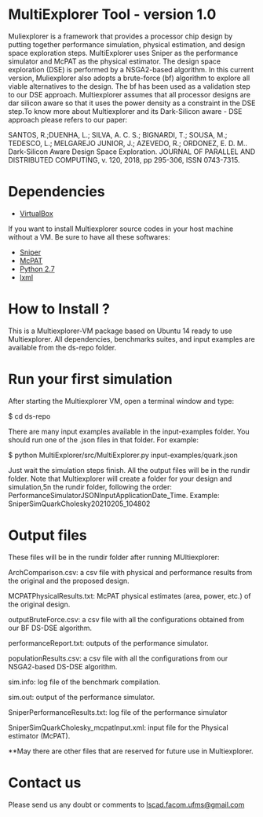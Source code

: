 MultiExplorer Tool - version 1.0
===================
Muliexplorer is a framework that provides a processor chip design by putting together performance simulation, physical estimation, and 
design space exploration steps. MultiExplorer uses Sniper as the performance simulator and McPAT as the physical estimator. The design space exploration (DSE) is performed by a NSGA2-based algorithm. In this current version, Muliexplorer also adopts a brute-force (bf) algorithm to explore all viable alternatives to the design. The bf has been used as a validation step to our DSE approach. Multiexplorer assumes that all processor designs are dar silicon aware so that it uses the power density as a constraint in the DSE step.To know more about Multiexplorer and its Dark-Silicon aware - DSE approach please refers to our paper:

SANTOS, R.;DUENHA, L.; SILVA, A. C. S.; BIGNARDI, T.; SOUSA, M.; TEDESCO, L.; MELGAREJO JUNIOR, J.; AZEVEDO, R.; ORDONEZ, E. D. M.. 
Dark-Silicon Aware Design Space Exploration. JOURNAL OF PARALLEL AND DISTRIBUTED COMPUTING, v. 120, 2018, pp 295-306, ISSN 0743-7315.


Dependencies
============
- [VirtualBox](https://www.virtualbox.org/wiki/Downloads)

If you want to install Multiexplorer source codes in your host machine without a VM. Be sure to have all these softwares:
- [Sniper](http://snipersim.org)
- [McPAT](http://www.hpl.hp.com/research/mcpat/)
- [Python 2.7](https://www.python.org/download/releases/2.7/)
- [lxml](http://lxml.de/)



How to Install ?
================
This is a Multiexplorer-VM package based on Ubuntu 14 ready to use Multiexplorer. All dependencies, benchmarks suites, and input examples are available from the ds-repo folder. 


Run your first simulation
=========================
After starting the Multiexplorer VM, open a terminal window and type:

$ cd ds-repo

There are many input examples available in the input-examples folder. You should run one of the .json files in that folder. For example:

$ python MultiExplorer/src/MultiExplorer.py input-examples/quark.json

Just wait the simulation steps finish. All the output files will be in the rundir folder. Note that Multiexplorer will create a folder 
for your design and simulation,5n the rundir folder, following the order: PerformanceSimulatorJSONInputApplicationDate_Time. 
Example: SniperSimQuarkCholesky20210205_104802


Output files
=========================
These files will be in the rundir folder after running MUltiexplorer:

ArchComparison.csv:  a csv file with physical and performance results from the original and the proposed design.          

MCPATPhysicalResults.txt: McPAT physical estimates (area, power, etc.) of the original design.
               
outputBruteForce.csv: a csv file with all the configurations obtained from our BF DS-DSE algorithm.
      
performanceReport.txt: outputs of the performance simulator.     

populationResults.csv: a csv file with all the configurations from our NSGA2-based DS-DSE algorithm.
    
sim.info: log file of the benchmark compilation.

sim.out: output of the performance simulator.

SniperPerformanceResults.txt: log file of the performance simulator

SniperSimQuarkCholesky_mcpatInput.xml: input file for the Physical estimator (McPAT).

**May there are other files that are reserved for future use in Multiexplorer.


Contact us
=========================
Please send us any doubt or comments to lscad.facom.ufms@gmail.com
